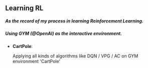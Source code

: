 ## Learning RL

##### As the record of my process in learning Reinforcement Learning.

##### Using GYM (@OpenAI) as the interactive environment.

- __CartPole__:

  Applying all kinds of algorithms like DQN / VPG / AC on GYM environment 'CartPole'


